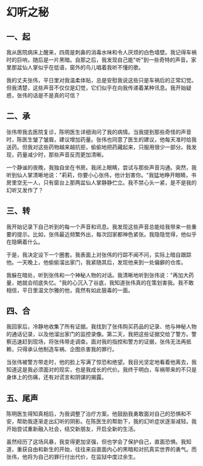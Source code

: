 
# 幻听之秘

## 一、起

我从医院病床上醒来，四周是刺鼻的消毒水味和令人厌烦的白色墙壁。我记得车祸时的巨响，随后是一片黑暗。自那之后，我发现自己能"听"到一些奇特的声音。家里那盆仙人掌似乎在低语，窗外的鸟儿唱着我听不懂的歌。

我的丈夫张伟，平日里对我温柔体贴，总是安慰我说这些只是车祸后的正常幻觉。但我清楚，这些声音不仅仅是幻觉，它们似乎在向我传递着某种讯息。我开始疑惑，张伟的话是不是真的可信？

## 二、承

张伟带我去医院复诊，陈明医生详细询问了我的病情。当我提到那些奇怪的声音时，陈医生皱了皱眉，建议增加药量。张伟也同意了医生的建议，他每天准时给我送药。但我对这些药物越来越抗拒，偷偷地把药藏起来，只服用很少一部分。我发现，药量减少时，那些声音反而更加清晰。

一个静谧的夜晚，我独自坐在书房。我闭上眼睛，尝试与那些声音沟通。突然，我听到仙人掌清晰地说："莉莉，你要小心张伟，他计划害你。"我猛地睁开眼睛，书房里空无一人，只有窗台上那两盆仙人掌静静伫立。我不禁心头一紧，是不是我的幻听又发作了？

## 三、转

我开始记录下自己听到的每一个声音和讯息。我发现这些声音总能给我带来一些重要的提示。比如，张伟最近频繁外出，每次回家都神色紧张。我隐隐觉得，他似乎在隐瞒着什么。

于是，我决定设下一个圈套。我表面上对张伟的行踪不闻不问，实际上暗自跟踪他。一天晚上，他偷偷溜出家门，我紧随其后，发现他来到一处偏僻的仓库。

我躲在暗处，听到张伟和一个神秘人物的对话。我清晰地听到张伟说："再加大药量，她就会彻底失忆。"我的心沉入了谷底，我知道张伟真的在策划害我。我不敢相信，平日里温文尔雅的他，竟然有如此狠毒的一面。

## 四、合

我回家后，冷静地收集了所有证据。我找到了张伟购买药品的记录、他与神秘人物的通话记录，以及他溜出家门的监控录像。第二天，我把这些证据交给了警方。警察迅速赶到现场，将张伟带走调查。面对我的指控和警方的证据，张伟无法再抵赖，只得承认他制造车祸、企图杀害我的罪行。

当张伟被警方带走时，他的脸上写满了惊恐和绝望。我目光坚定地看着他离去，我知道这是我必须面对的现实，也是我成长的代价。我终于明白，车祸带来的不只是身体上的伤痛，还有对谎言和阴谋的揭露。

## 五、尾声

陈明医生得知真相后，为我调整了治疗方案。他鼓励我勇敢面对自己的恐惧和不安，帮助我逐渐走出幻听的阴影。在陈医生的帮助下，我的幻听症状逐渐减轻。我开始尝试重新融入社会，结交新朋友，开启全新的生活。

虽然经历了这场风暴，我变得更加坚强，但也学会了保护自己，直面恐惧。我知道，重获自由和新生的开始，往往来自直面内心的黑暗和对抗真实世界的勇气。而张伟，他将为自己的罪行付出代价，在监狱中度过余生。